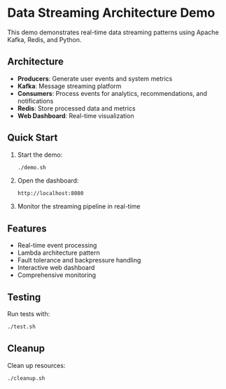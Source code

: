 # Data Streaming Architecture Demo

This demo demonstrates real-time data streaming patterns using Apache Kafka, Redis, and Python.

## Architecture

- **Producers**: Generate user events and system metrics
- **Kafka**: Message streaming platform
- **Consumers**: Process events for analytics, recommendations, and notifications
- **Redis**: Store processed data and metrics
- **Web Dashboard**: Real-time visualization

## Quick Start

1. Start the demo:
   ```bash
   ./demo.sh
   ```

2. Open the dashboard:
   ```
   http://localhost:8080
   ```

3. Monitor the streaming pipeline in real-time

## Features

- Real-time event processing
- Lambda architecture pattern
- Fault tolerance and backpressure handling
- Interactive web dashboard
- Comprehensive monitoring

## Testing

Run tests with:
```bash
./test.sh
```

## Cleanup

Clean up resources:
```bash
./cleanup.sh
```
